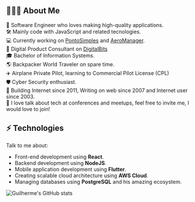 ## 👨🏻‍💻 About Me
:dna: Software Engineer who loves making high-quality applications.<br/>
:hammer_and_wrench: Mainly code with JavaScript and related tecnologies.<br/>
:computer: Currently working on [PontoSimples](https://pontosimples.com) and [AeroManager](https://aeromanager.app).<br/>
:rocket: Digital Product Consultant on [DigitalBits](https://digitalbits.com.br)<br/>
:mortar_board: Bachelor of Information Systems.<br/>
:earth_americas: Backpacker World Traveler on spare time.<br/>
:airplane: Airplane Private Pilot, learning to Commercial Pilot License (CPL)<br/>
:shield: Cyber Security enthusiast.<br/>
:floppy_disk: Building Internet since 2011, Writing on web since 2007 and Internet user since 2003.<br/>
:loudspeaker: I love talk about tech at conferences and meetups, feel free to invite me, I would love to join!

## ⚡ Technologies
Talk to me about:

- Front-end development using **React**.
- Backend development using **NodeJS**.
- Mobile application development using **Flutter**.
- Creating scalable cloud architecture using **AWS Cloud**.
- Managing databases using **PostgreSQL** and his amazing ecosystem.

![Guilherme's GitHub stats](https://github-readme-stats.vercel.app/api?username=guilhermefarias&count_private=true)
